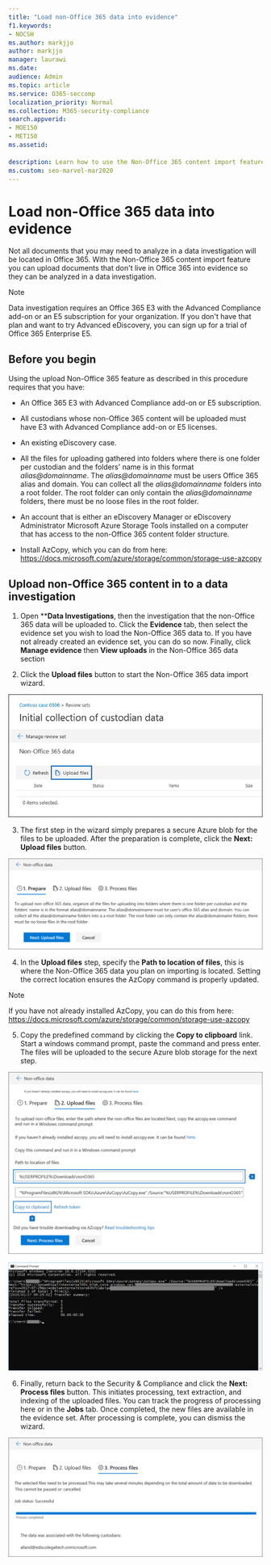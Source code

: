 ```yaml
---
title: "Load non-Office 365 data into evidence"
f1.keywords:
- NOCSH
ms.author: markjjo
author: markjjo
manager: laurawi
ms.date: 
audience: Admin
ms.topic: article
ms.service: O365-seccomp
localization_priority: Normal
ms.collection: M365-security-compliance 
search.appverid: 
- MOE150
- MET150
ms.assetid: 

description: Learn how to use the Non-Office 365 content import feature to upload non-Office 365 documents into evidence in a data investigation.
ms.custom: seo-marvel-mar2020
---
```


# Load non-Office 365 data into evidence

Not all documents that you may need to analyze in a data investigation will be located in Office 365. With the Non-Office 365 content import feature you can upload documents that don't live in Office 365 into evidence so they can be analyzed in a data investigation.

>[!Note]
>Data investigation requires an Office 365 E3 with the Advanced Compliance add-on or an E5 subscription for your organization. If you don't have that plan and want to try Advanced eDiscovery, you can sign up for a trial of Office 365 Enterprise E5.

## Before you begin

Using the upload Non-Office 365 feature as described in this procedure requires that you have:

- An Office 365 E3 with Advanced Compliance add-on or E5 subscription.

- All custodians whose non-Office 365 content will be uploaded must have E3 with Advanced Compliance add-on or E5 licenses.

- An existing eDiscovery case.

- All the files for uploading gathered into folders where there is one folder per custodian and the folders' name is in this format *alias@domainname*. The *alias@domainname* must be users Office 365 alias and domain. You can collect all the *alias@domainname* folders into a root folder. The root folder can only contain the *alias@domainname* folders, there must be no loose files in the root folder.

- An account that is either an eDiscovery Manager or eDiscovery Administrator
Microsoft Azure Storage Tools installed on a computer that has access to the non-Office 365 content folder structure.

- Install AzCopy, which you can do from here: https://docs.microsoft.com/azure/storage/common/storage-use-azcopy

## Upload non-Office 365 content in to a data investigation

1. Open ****Data Investigations**, then the investigation that the non-Office 365 data will be uploaded to.  Click the **Evidence** tab, then select the evidence set you wish to load the Non-Office 365 data to.  If you have not already created an evidence set, you can do so now.  Finally, click **Manage evidence** then **View uploads** in the Non-Office 365 data section

2. Click the **Upload files** button to start the Non-Office 365 data import wizard.

![Upload files](../media/574f4059-4146-4058-9df3-ec97cf28d7c7.png)

3. The first step in the wizard simply prepares a secure Azure blob for the files to be uploaded.  After the preparation is complete, click the **Next: Upload files** button.

![Prepare for non-Office 365 data import](../media/0670a347-a578-454a-9b3d-e70ef47aec57.png)
 
4. In the **Upload files** step, specify the **Path to location of files**, this is where the Non-Office 365 data you plan on importing is located.  Setting the correct location ensures the AzCopy command is properly updated.

> [!NOTE]
> If you have not already installed AzCopy, you can do this from here: https://docs.microsoft.com/azure/storage/common/storage-use-azcopy

5. Copy the predefined command by clicking the **Copy to clipboard** link. Start a windows command prompt, paste the command and press enter.  The files will be uploaded to the secure Azure blob storage for the next step.

![Upload files for non-Office 365 data import](../media/3ea53b5d-7f9b-4dfc-ba63-90a38c14d41a.png)

![Use AzCopy to import non-Office 365 data](../media/504e2dbe-f36f-4f36-9b08-04aea85d8250.png)

6. Finally, return back to the Security & Compliance and click the **Next: Process files** button.  This initiates processing, text extraction, and indexing of the uploaded files.  You can track the progress of processing here or in the **Jobs** tab.  Once completed, the new files are available in the evidence set.  After processing is complete, you can dismiss the wizard.

![Non-Office 365 Import process files](../media/218b1545-416a-4a9f-9b25-3b70e8508f67.png)


